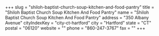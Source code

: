+++
slug = "shiloh-baptist-church-soup-kitchen-and-food-pantry"
title = "Shiloh Baptist Church Soup Kitchen And Food Pantry"
name = "Shiloh Baptist Church Soup Kitchen And Food Pantry"
address = "350 Albany Avenue"
cityIndexKey = "city-ct-hartford"
city = "Hartford"
state = "CT"
postal = "06120"
website = ""
phone = "860-247-3767"
fax = ""
+++
